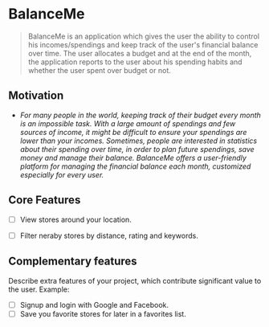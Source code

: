 # BalanceMe


> BalanceMe is an application which gives the user the ability to control his incomes/spendings and keep track of
the user's financial balance over time. The user allocates a budget and at the end of the month, the application reports to the user about his spending habits and whether the user spent over budget or not.


## Motivation


* *For many people in the world, keeping track of their budget every month is an impossible task. 
With a large amount of spendings and few sources of income, it might be difficult to ensure your spendings are lower than your incomes.
Sometimes, people are interested in statistics about their spending over time, in order 
to plan future spendings, save money and manage their balance. 
BalanceMe offers a user-friendly platform for managing the financial balance each month,
customized especially for every user.*


## Core Features


* [ ] View stores around your location.
* [ ] Filter neraby stores by distance, rating and keywords.


## Complementary features


Describe extra features of your project, which contribute significant value to the user. Example:

* [ ] Signup and login with Google and Facebook.
* [ ] Save you favorite stores for later in a favorites list.
